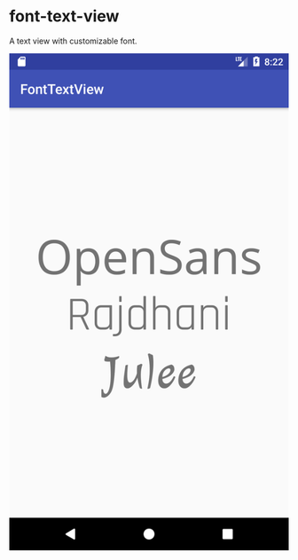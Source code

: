 # font-text-view
A text view with customizable font.

![Output sample](https://github.com/salih-demir/font-text-view/blob/master/showcase.png)
